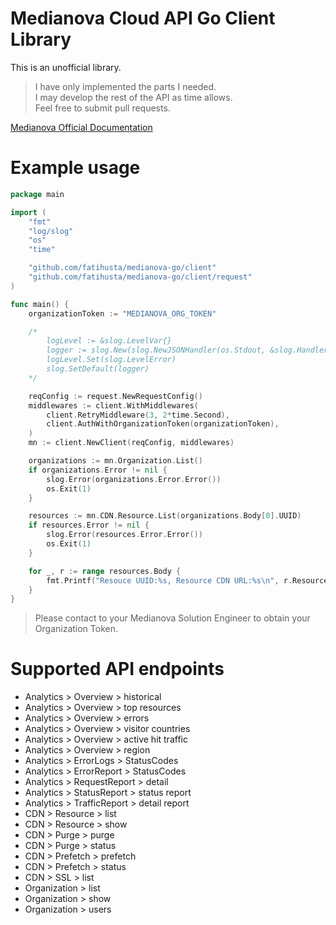 # Medianova Cloud API Go Client Library

This is an unofficial library.

> I have only implemented the parts I needed. \
> I may develop the rest of the API as time allows. \
> Feel free to submit pull requests.


[Medianova Official Documentation](https://clients.medianova.com/api-documentation)

# Example usage
```go
package main

import (
	"fmt"
	"log/slog"
	"os"
	"time"

	"github.com/fatihusta/medianova-go/client"
	"github.com/fatihusta/medianova-go/client/request"
)

func main() {
	organizationToken := "MEDIANOVA_ORG_TOKEN"

	/*
		logLevel := &slog.LevelVar{}
		logger := slog.New(slog.NewJSONHandler(os.Stdout, &slog.HandlerOptions{Level: logLevel}))
		logLevel.Set(slog.LevelError)
		slog.SetDefault(logger)
	*/

	reqConfig := request.NewRequestConfig()
	middlewares := client.WithMiddlewares(
		client.RetryMiddleware(3, 2*time.Second),
		client.AuthWithOrganizationToken(organizationToken),
	)
	mn := client.NewClient(reqConfig, middlewares)

	organizations := mn.Organization.List()
	if organizations.Error != nil {
		slog.Error(organizations.Error.Error())
		os.Exit(1)
	}

	resources := mn.CDN.Resource.List(organizations.Body[0].UUID)
	if resources.Error != nil {
		slog.Error(resources.Error.Error())
		os.Exit(1)
	}

	for _, r := range resources.Body {
		fmt.Printf("Resouce UUID:%s, Resource CDN URL:%s\n", r.ResourceUUID, r.CdnURL)
	}
}
```

> Please contact to your Medianova Solution Engineer to obtain your Organization Token.

# Supported API endpoints
- Analytics > Overview > historical
- Analytics > Overview > top resources
- Analytics > Overview > errors
- Analytics > Overview > visitor countries
- Analytics > Overview > active hit traffic
- Analytics > Overview > region
- Analytics > ErrorLogs > StatusCodes
- Analytics > ErrorReport > StatusCodes
- Analytics > RequestReport > detail
- Analytics > StatusReport > status report
- Analytics > TrafficReport > detail report
- CDN > Resource > list
- CDN > Resource > show
- CDN > Purge > purge
- CDN > Purge > status
- CDN > Prefetch > prefetch
- CDN > Prefetch > status
- CDN > SSL > list
- Organization > list
- Organization > show
- Organization > users
